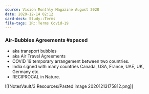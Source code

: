 ```yaml
---
source: Vision Monthly Magazine August 2020
date: 2020-12-14 02:12
card-deck: Study::Terms
file-tags: IR::Terms Covid-19 
---
```

### Air-Bubbles Agreements #spaced
- aka transport bubbles
- aka Air Travel Agreements
- COVID 19 temporary arrangement between two countries.
- India signed with many countries Canada, USA, France, UAE, UK, Germany etc.
- RECIPROCAL in Nature.

![[NotesVault/3 Resources/Pasted image 20201213175812.png]]


